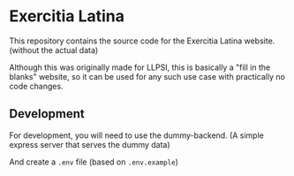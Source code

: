 # Exercitia Latina

This repository contains the source code for the Exercitia Latina website. (without the actual data)


Although this was originally made for LLPSI, this is basically a "fill in the blanks" website, so it can be used for any such use case with practically no code changes.

## Development

For development, you will need to use the dummy-backend. (A simple express server that serves the dummy data)

And create a `.env` file (based on `.env.example`)